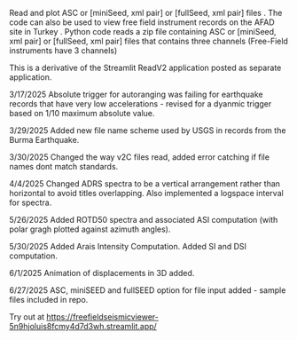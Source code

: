 Read and plot ASC or [miniSeed, xml pair] or [fullSeed, xml pair] files . The code can also be used to view free field instrument records on the AFAD site in Turkey . Python code reads a zip file containing ASC or [miniSeed, xml pair] or [fullSeed, xml pair]  files that contains three channels (Free-Field instruments have 3 channels)

This is a derivative of the Streamlit ReadV2 application posted as separate application.  

3/17/2025 Absolute trigger for autoranging was failing for earthquake records that have very low accelerations - revised for a dyanmic trigger based on 1/10 maximum absolute value.

3/29/2025 Added new file name scheme used by USGS in records from the Burma Earthquake.

3/30/2025 Changed the way v2C files read, added error catching if file names dont match standards.

4/4/2025 Changed ADRS spectra to be a vertical arrangement rather than horizontal to avoid titles overlapping.  Also implemented a logspace interval for spectra.

5/26/2025 Added ROTD50 spectra and associated ASI computation (with polar gragh plotted against azimuth angles).

5/30/2025 Added Arais Intensity Computation.   Added SI and DSI computation.

6/1/2025 Animation of displacements in 3D added.

6/27/2025 ASC, miniSEED and fullSEED option for file input added - sample files included in repo.

Try out at https://freefieldseismicviewer-5n9hjoluis8fcmy4d7d3wh.streamlit.app/
